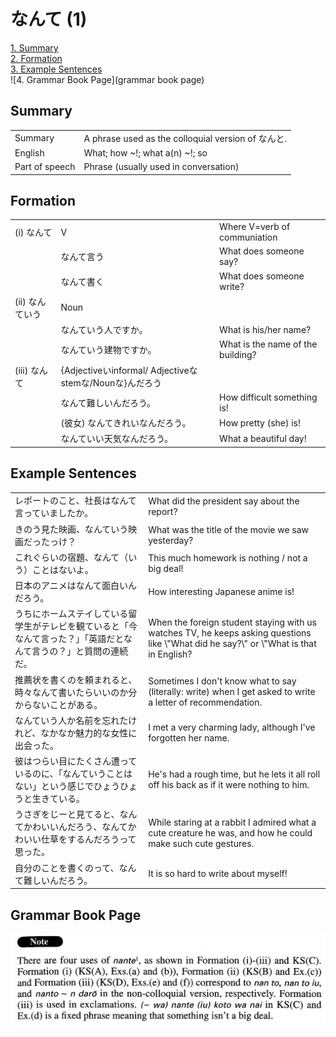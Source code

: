 # なんて (1)

[1. Summary](#summary)<br>
[2. Formation](#formation)<br>
[3. Example Sentences](#example-sentences)<br>
![4. Grammar Book Page](grammar book page)<br>


## Summary

<table><tr>   <td>Summary</td>   <td>A phrase used as the colloquial version of なんと.</td></tr><tr>   <td>English</td>   <td>What; how ~!; what a(n) ~!; so</td></tr><tr>   <td>Part of speech</td>   <td>Phrase (usually used in conversation)</td></tr></table>

## Formation

<table class="table"><tbody><tr class="tr head"><td class="td"><span class="numbers">(i)</span> <span class="concept">なんて</span></td><td class="td"><span class="concept"></span><span>V</span></td><td class="td"><span>Where V=verb of communiation</span></td></tr><tr class="tr"><td class="td"></td><td class="td"><span class="concept">なんて</span><span>言う</span></td><td class="td"><span>What does someone say?</span></td></tr><tr class="tr"><td class="td"></td><td class="td"><span class="concept">なんて</span><span>書く</span></td><td class="td"><span>What does someone write?</span></td></tr><tr class="tr head"><td class="td"><span class="numbers">(ii)</span> <span class="concept">なんて</span><span class="bold">いう</span></td><td class="td"><span class="concept"></span><span>Noun</span></td><td class="td"></td></tr><tr class="tr"><td class="td"></td><td class="td"><span class="concept">なんて</span><span>いう人ですか。</span></td><td class="td"><span>What is his/her name?</span></td></tr><tr class="tr"><td class="td"></td><td class="td"><span class="concept">なんて</span><span>いう建物ですか。</span></td><td class="td"><span>What is the name of the building?</span></td></tr><tr class="tr head"><td class="td"><span class="numbers">(iii)</span> <span class="concept">なんて</span></td><td class="td"><span class="concept"></span><span>{Adjectiveいinformal/ Adjectiveなstemな/Nounな}んだろう</span></td><td class="td"></td></tr><tr class="tr"><td class="td"></td><td class="td"><span class="concept">なんて</span><span>難しいんだろう。</span></td><td class="td"><span>How difficult something is!</span></td></tr><tr class="tr"><td class="td"></td><td class="td"><span>(彼女)</span> <span class="concept">なんて</span><span>きれいなんだろう。</span></td><td class="td"><span>How pretty (she) is!</span></td></tr><tr class="tr"><td class="td"></td><td class="td"><span class="concept">なんて</span><span>いい天気なんだろう。</span></td><td class="td"><span>What a beautiful day!</span></td></tr></tbody></table>

## Example Sentences

<table><tr>   <td>レポートのこと、社長はなんて言っていましたか。</td>   <td>What did the president say about the report?</td></tr><tr>   <td>きのう見た映画、なんていう映画だったっけ？</td>   <td>What was the title of the movie we saw yesterday?</td></tr><tr>   <td>これぐらいの宿題、なんて（いう）ことはないよ。</td>   <td>This much homework is nothing / not a big deal!</td></tr><tr>   <td>日本のアニメはなんて面白いんだろう。</td>   <td>How interesting Japanese anime is!</td></tr><tr>   <td>うちにホームステイしている留学生がテレビを観ていると「今なんて言った？」「英語だとなんて言うの？」と質問の連続だ。</td>   <td>When the foreign student staying with us watches TV, he keeps asking questions like \"What did he say?\" or \"What is that in English?</td></tr><tr>   <td>推薦状を書くのを頼まれると、時々なんて書いたらいいのか分からないことがある。</td>   <td>Sometimes I don't know what to say (literally: write) when I get asked to write a letter of recommendation.</td></tr><tr>   <td>なんていう人か名前を忘れたけれど、なかなか魅力的な女性に出会った。</td>   <td>I met a very charming lady, although I've forgotten her name.</td></tr><tr>   <td>彼はつらい目にたくさん遭っているのに、「なんていうことはない」という感じでひょうひょうと生きている。</td>   <td>He's had a rough time, but he lets it all roll off his back as if it were nothing to him.</td></tr><tr>   <td>うさぎをじーと見てると、なんてかわいいんだろう、なんてかわいい仕草をするんだろうって思った。</td>   <td>While staring at a rabbit I admired what a cute creature he was, and how he could make such cute gestures.</td></tr><tr>   <td>自分のことを書くのって、なんて難しいんだろう。</td>   <td>It is so hard to write about myself!</td></tr></table>

## Grammar Book Page

![](../img/Advancedなんて1.png)

